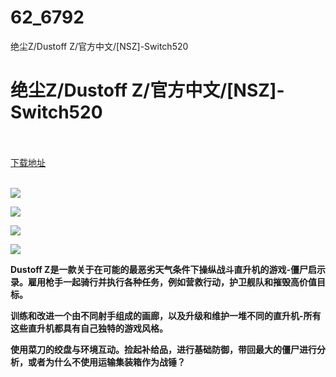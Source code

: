 # 62_6792
绝尘Z/Dustoff Z/官方中文/[NSZ]-Switch520
# 绝尘Z/Dustoff Z/官方中文/[NSZ]-Switch520
 <br/></br>
[下载地址](https://www.switch520.cc/article/6792 "下载地址")
<br/></br>

<p><span><strong><img src="https://www.switch520.cc/muke_img/upload_art_editor_20201018-1_27bca790f4004ed4982d7eccb656813c.jpg"></strong></span></p>
<p><span><strong><img src="https://www.switch520.cc/muke_img/upload_art_editor_20201018-1_4f9815aaa7041df3a1fab804dd1214b2.jpg"></strong></span></p>
<p><span><strong><img src="https://www.switch520.cc/muke_img/upload_art_editor_20201018-1_62859857fdb53342948a58bec52c4001.jpg"></strong></span></p>
<p><span><strong><img src="https://www.switch520.cc/muke_img/upload_art_editor_20201018-1_fc1d2d8d7035d7b7c210a959c790c94b.jpg"></strong></span></p>
<p></p>
<p><span><strong>Dustoff Z是一款关于在可能的最恶劣天气条件下操纵战斗直升机的游戏-僵尸启示录。雇用枪手一起骑行并执行各种任务，例如营救行动，护卫舰队和摧毁高价值目标。</strong></span></p>
<p><span><strong>训练和改进一个由不同射手组成的画廊，以及升级和维护一堆不同的直升机-所有这些直升机都具有自己独特的游戏风格。</strong></span></p>
<p></p>
<p><span><strong>使用菜刀的绞盘与环境互动。捡起补给品，进行基础防御，带回最大的僵尸进行分析，或者为什么不使用运输集装箱作为战锤？</strong></span></p>
<p></p>
